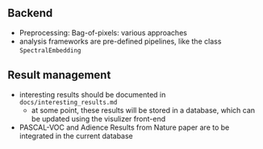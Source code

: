 ## Backend
- Preprocessing: Bag-of-pixels: various approaches
- analysis frameworks are pre-defined pipelines, like the class `SpectralEmbedding`

## Result management
- interesting results should be documented in `docs/interesting_results.md`
    - at some point, these results will be stored in a database, which can be updated using the visulizer front-end
- PASCAL-VOC and Adience Results from Nature paper are to be integrated in the current database

